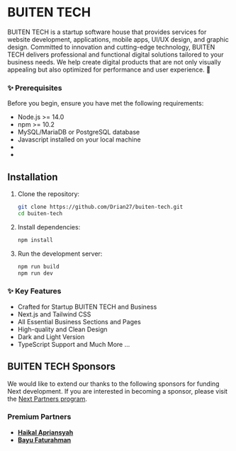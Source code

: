 # BUITEN TECH

BUITEN TECH is a startup software house that provides services for website development, applications, mobile apps, UI/UX design, and graphic design. Committed to innovation and cutting-edge technology, BUITEN TECH delivers professional and functional digital solutions tailored to your business needs. We help create digital products that are not only visually appealing but also optimized for performance and user experience. 🚀

### ✨ Prerequisites

Before you begin, ensure you have met the following requirements:

- Node.js >= 14.0
- npm >= 10.2
- MySQL/MariaDB or PostgreSQL database
- Javascript installed on your local machine
-
-

## Installation

1. Clone the repository:

   ```bash
   git clone https://github.com/Drian27/buiten-tech.git
   cd buiten-tech

   ```

2. Install dependencies:

   ```bash
   npm install

   ```

3. Run the development server:

   ```bash
   npm run build
   npm run dev
   ```

### ✨ Key Features

- Crafted for Startup BUITEN TECH and Business
- Next.js and Tailwind CSS
- All Essential Business Sections and Pages
- High-quality and Clean Design
- Dark and Light Version
- TypeScript Support
  and Much More ...

## BUITEN TECH Sponsors

We would like to extend our thanks to the following sponsors for funding Next development. If you are interested in becoming a sponsor, please visit the [Next Partners program](https://nextjs.org).

### Premium Partners

<!-- -   **[Exenesia](http://exenesia.com)** -->

- **[Haikal Apriansyah](https://www.instagram.com/haiklaprsnyh/?hl=id)**
- **[Bayu Faturahman](https://www.instagram.com/bayufaturahman20/?hl=id)**

<!-- ### 🙌 Detailed comparison between the Free and Pro versions of Startup

| Feature             | Free | Pro |
|---------------------|------------|----------|
| Next.js Landing Page             | ✅ Yes      | ✅ Yes      |
| All The Integrations - Auth, DB, Payments, Blog and many more ...             | ❌ No      | ✅ Yes |
| Homepage Variations             | 1      | 2 |
| Additional SaaS Pages and Components             | ❌ No      | ✅ Yes |
| Functional Blog with Sanity       | ❌ No      | ✅ Yes | ✅ Yes |
| Use with Commercial Projects            | ✅ Yes      | ✅ Yes      |
| Lifetime Free Updates             | ✅ Yes      | ✅ Yes |
| Email Support       | ❌ No         | ✅ Yes       |
| Community Support         | ✅ Yes         | ✅ Yes       |


### [🔥 Get Startup Pro](https://nextjstemplates.com/templates/saas-starter-startup)

[![Startup Pro](https://raw.githubusercontent.com/NextJSTemplates/startup-nextjs/main/startup-pro.webp)](https://nextjstemplates.com/templates/saas-starter-startup)

Startup Pro - Expertly crafted for fully-functional, high-performing SaaS startup websites. Comes with with Authentication, Database, Blog, and all the essential integrations necessary for SaaS business sites.


### [🚀 View Free Demo](https://startup.nextjstemplates.com/)

### [🚀 View Pro Demo](https://startup-pro.nextjstemplates.com/)

### [📦 Download](https://nextjstemplates.com/templates/startup)

### [🔥 Get Pro](https://nextjstemplates.com/templates/saas-starter-startup)

### [🔌 Documentation](https://nextjstemplates.com/docs)

### ⚡ Deploy Now

[![Deploy with Vercel](https://vercel.com/button)](https://vercel.com/new/clone?repository-url=https%3A%2F%2Fgithub.com%2FNextJSTemplates%2Fstartup-nextjs)

[![Deploy with Netlify](https://www.netlify.com/img/deploy/button.svg)](https://app.netlify.com/start/deploy?repository=https://github.com/NextJSTemplates/startup-nextjs)


### 📄 License
Startup is 100% free and open-source, feel free to use with your personal and commercial projects.

### 💜 Support
If you like the template, please star this repository to inspire the team to create more stuff like this and reach more users like you!

### ✨ Explore and Download - Free [Next.js Templates](https://nextjstemplates.com) -->
